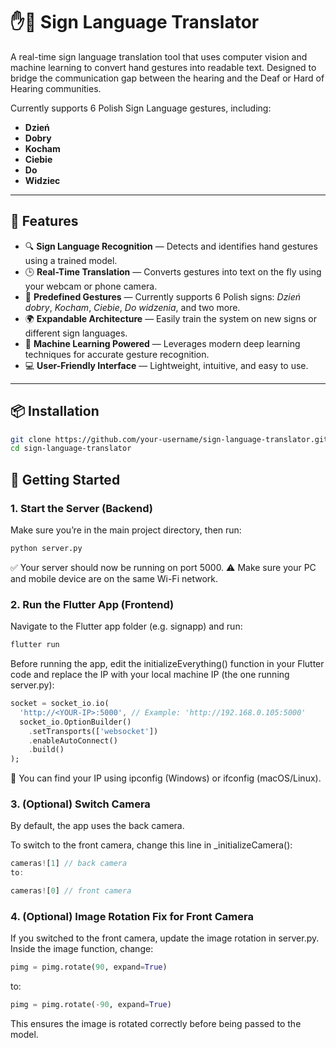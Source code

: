# ✋🤖 Sign Language Translator

A real-time sign language translation tool that uses computer vision and machine learning to convert hand gestures into readable text. Designed to bridge the communication gap between the hearing and the Deaf or Hard of Hearing communities.

Currently supports 6 Polish Sign Language gestures, including:

- **Dzień**
- **Dobry**
- **Kocham**
- **Ciebie**
- **Do**
- **Widziec**

---

## 🌟 Features

- 🔍 **Sign Language Recognition** — Detects and identifies hand gestures using a trained model.
- 🕒 **Real-Time Translation** — Converts gestures into text on the fly using your webcam or phone camera.
- 💬 **Predefined Gestures** — Currently supports 6 Polish signs: _Dzień dobry_, _Kocham_, _Ciebie_, _Do widzenia_, and two more.
- 🌍 **Expandable Architecture** — Easily train the system on new signs or different sign languages.
- 🧠 **Machine Learning Powered** — Leverages modern deep learning techniques for accurate gesture recognition.
- 💻 **User-Friendly Interface** — Lightweight, intuitive, and easy to use.

---

## 📦 Installation

```bash
git clone https://github.com/your-username/sign-language-translator.git
cd sign-language-translator
```
## 🚀 Getting Started
### 1. Start the Server (Backend)
Make sure you’re in the main project directory, then run:

```bash
python server.py
```
✅ Your server should now be running on port 5000.
⚠️ Make sure your PC and mobile device are on the same Wi-Fi network.

### 2. Run the Flutter App (Frontend)
Navigate to the Flutter app folder (e.g. signapp) and run:

```bash
flutter run
```

Before running the app, edit the initializeEverything() function in your Flutter code and replace the IP with your local machine IP (the one running server.py):

```dart
socket = socket_io.io(
  'http://<YOUR-IP>:5000', // Example: 'http://192.168.0.105:5000'
  socket_io.OptionBuilder()
    .setTransports(['websocket'])
    .enableAutoConnect()
    .build()
);
```
🧠 You can find your IP using ipconfig (Windows) or ifconfig (macOS/Linux).

### 3. (Optional) Switch Camera
By default, the app uses the back camera.

To switch to the front camera, change this line in _initializeCamera():

```dart
cameras![1] // back camera
to:
```

```dart
cameras![0] // front camera
```
### 4. (Optional) Image Rotation Fix for Front Camera
If you switched to the front camera, update the image rotation in server.py. Inside the image function, change:

```python
pimg = pimg.rotate(90, expand=True)
```
to:

```python
pimg = pimg.rotate(-90, expand=True)
```
This ensures the image is rotated correctly before being passed to the model.

